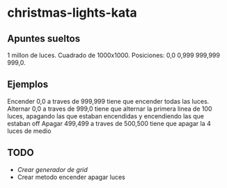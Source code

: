 # christmas-lights-kata
## Apuntes sueltos
1 millon de luces.
Cuadrado de 1000x1000.
Posiciones: 0,0 0,999 999,999 999,0.

## Ejemplos
Encender 0,0 a traves de 999,999 tiene que encender todas las luces.
Alternar 0,0 a traves de 999,0 tiene que alternar la primera linea de 100 luces, apagando las que estaban encendidas y encendiendo las que estaban off
Apagar 499,499 a traves de 500,500 tiene que apagar la 4 luces de medio

## TODO
* _Crear generador de grid_
* Crear metodo encender apagar luces
